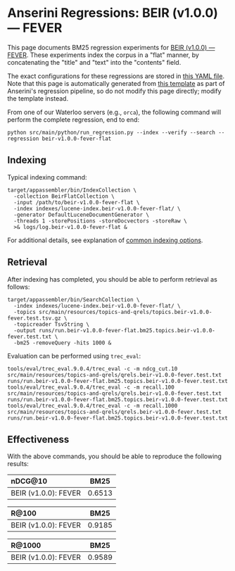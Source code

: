 # Anserini Regressions: BEIR (v1.0.0) &mdash; FEVER

This page documents BM25 regression experiments for [BEIR (v1.0.0) &mdash; FEVER](http://beir.ai/).
These experiments index the corpus in a "flat" manner, by concatenating the "title" and "text" into the "contents" field.

The exact configurations for these regressions are stored in [this YAML file](../src/main/resources/regression/beir-v1.0.0-fever-flat.yaml).
Note that this page is automatically generated from [this template](../src/main/resources/docgen/templates/beir-v1.0.0-fever-flat.template) as part of Anserini's regression pipeline, so do not modify this page directly; modify the template instead.

From one of our Waterloo servers (e.g., `orca`), the following command will perform the complete regression, end to end:

```
python src/main/python/run_regression.py --index --verify --search --regression beir-v1.0.0-fever-flat
```

## Indexing

Typical indexing command:

```
target/appassembler/bin/IndexCollection \
  -collection BeirFlatCollection \
  -input /path/to/beir-v1.0.0-fever-flat \
  -index indexes/lucene-index.beir-v1.0.0-fever-flat/ \
  -generator DefaultLuceneDocumentGenerator \
  -threads 1 -storePositions -storeDocvectors -storeRaw \
  >& logs/log.beir-v1.0.0-fever-flat &
```

For additional details, see explanation of [common indexing options](common-indexing-options.md).

## Retrieval

After indexing has completed, you should be able to perform retrieval as follows:

```
target/appassembler/bin/SearchCollection \
  -index indexes/lucene-index.beir-v1.0.0-fever-flat/ \
  -topics src/main/resources/topics-and-qrels/topics.beir-v1.0.0-fever.test.tsv.gz \
  -topicreader TsvString \
  -output runs/run.beir-v1.0.0-fever-flat.bm25.topics.beir-v1.0.0-fever.test.txt \
  -bm25 -removeQuery -hits 1000 &
```

Evaluation can be performed using `trec_eval`:

```
tools/eval/trec_eval.9.0.4/trec_eval -c -m ndcg_cut.10 src/main/resources/topics-and-qrels/qrels.beir-v1.0.0-fever.test.txt runs/run.beir-v1.0.0-fever-flat.bm25.topics.beir-v1.0.0-fever.test.txt
tools/eval/trec_eval.9.0.4/trec_eval -c -m recall.100 src/main/resources/topics-and-qrels/qrels.beir-v1.0.0-fever.test.txt runs/run.beir-v1.0.0-fever-flat.bm25.topics.beir-v1.0.0-fever.test.txt
tools/eval/trec_eval.9.0.4/trec_eval -c -m recall.1000 src/main/resources/topics-and-qrels/qrels.beir-v1.0.0-fever.test.txt runs/run.beir-v1.0.0-fever-flat.bm25.topics.beir-v1.0.0-fever.test.txt
```

## Effectiveness

With the above commands, you should be able to reproduce the following results:

| nDCG@10                                                                                                      | BM25      |
|:-------------------------------------------------------------------------------------------------------------|-----------|
| BEIR (v1.0.0): FEVER                                                                                         | 0.6513    |


| R@100                                                                                                        | BM25      |
|:-------------------------------------------------------------------------------------------------------------|-----------|
| BEIR (v1.0.0): FEVER                                                                                         | 0.9185    |


| R@1000                                                                                                       | BM25      |
|:-------------------------------------------------------------------------------------------------------------|-----------|
| BEIR (v1.0.0): FEVER                                                                                         | 0.9589    |
